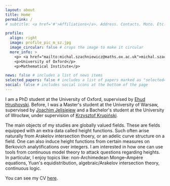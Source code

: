 ```yaml
---
layout: about
title: Home
permalink: /
# subtitle: <a href='#'>Affiliations</a>. Address. Contacts. Moto. Etc.

profile:
  align: right
  image: profile_pic_m_sz.jpg
  image_circular: false # crops the image to make it circular
  more_info: >
    <p> <a href="mailto:michal.szachniewicz@maths.ox.ac.uk">michal.szachniewicz@maths.ox.ac.uk</a> </p>
    <p>University of Oxford</p>
    <p>Mathematical Institute</p>

news: false # includes a list of news items
selected_papers: false # includes a list of papers marked as "selected={true}"
social: false # includes social icons at the bottom of the page
---
```


I am a PhD student at the University of Oxford, supervised by [Ehud Hrushovski](https://www.maths.ox.ac.uk/people/ehud.hrushovski). Before, I was a Master's student at the University of Warsaw, supervised by [Joachim Jelisiejew](https://www.mimuw.edu.pl/~jjelisiejew/) and a Bachelor's student at the University of Wrocław, under supervision of [Krzysztof Krupiński](https://www.math.uni.wroc.pl/~kkrup/).

<!-- I am interested in interactions between Model Theory, Algebraic Geometry and Number Theory.  -->
The main objects of my studies are globally valued fields. These are fields equipped with an extra data called height functions. Such often arise naturally from Arakelov intersection thoery, or an adelic curve structure on a field. One can also induce height functions from certain measures on Berkovich analytifications over integers. I am interested in how one can use tools from continuous model theory to attack questions regarding heights. In particular, I enjoy topics like: non-Archimedean Monge–Ampère equations, Yuan's equidistribution, algebraic/Arakelov intersection theory, continuous logic.

You can see my CV [here](\assets\pdf\CV_M_Sz_October_2024.pdf).
